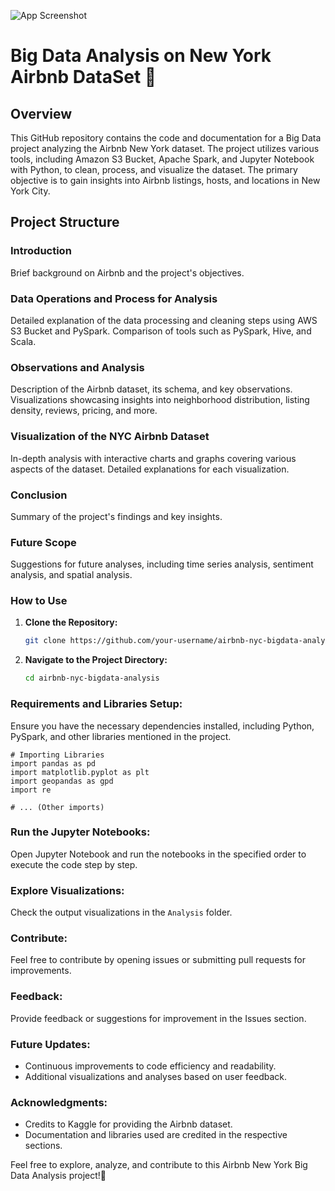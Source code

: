 ![App Screenshot](https://www.start.io/wp-content/uploads/2022/04/STR_Airbnb-Blog-Post_V1.0.png)
# Big Data Analysis on New York Airbnb DataSet 🗽

## Overview

This GitHub repository contains the code and documentation for a Big Data project analyzing the Airbnb New York dataset. The project utilizes various tools, including Amazon S3 Bucket, Apache Spark, and Jupyter Notebook with Python, to clean, process, and visualize the dataset. The primary objective is to gain insights into Airbnb listings, hosts, and locations in New York City.

## Project Structure

### Introduction

Brief background on Airbnb and the project's objectives.

### Data Operations and Process for Analysis

Detailed explanation of the data processing and cleaning steps using AWS S3 Bucket and PySpark. Comparison of tools such as PySpark, Hive, and Scala.

### Observations and Analysis

Description of the Airbnb dataset, its schema, and key observations. Visualizations showcasing insights into neighborhood distribution, listing density, reviews, pricing, and more.

### Visualization of the NYC Airbnb Dataset

In-depth analysis with interactive charts and graphs covering various aspects of the dataset. Detailed explanations for each visualization.

### Conclusion

Summary of the project's findings and key insights.

### Future Scope

Suggestions for future analyses, including time series analysis, sentiment analysis, and spatial analysis.

### How to Use

1. **Clone the Repository:**
   ```bash
   git clone https://github.com/your-username/airbnb-nyc-bigdata-analysis.git
2. **Navigate to the Project Directory:**
    ```bash
    cd airbnb-nyc-bigdata-analysis

### Requirements and Libraries Setup:

Ensure you have the necessary dependencies installed, including Python, PySpark, and other libraries mentioned in the project.

    # Importing Libraries
    import pandas as pd
    import matplotlib.pyplot as plt
    import geopandas as gpd
    import re
    
    # ... (Other imports)

### Run the Jupyter Notebooks:

Open Jupyter Notebook and run the notebooks in the specified order to execute the code step by step.

### Explore Visualizations:

Check the output visualizations in the `Analysis` folder.

### Contribute:

Feel free to contribute by opening issues or submitting pull requests for improvements.

### Feedback:

Provide feedback or suggestions for improvement in the Issues section.

### Future Updates:

- Continuous improvements to code efficiency and readability.
- Additional visualizations and analyses based on user feedback.

### Acknowledgments:

- Credits to Kaggle for providing the Airbnb dataset.
- Documentation and libraries used are credited in the respective sections.

Feel free to explore, analyze, and contribute to this Airbnb New York Big Data Analysis project!🚀

